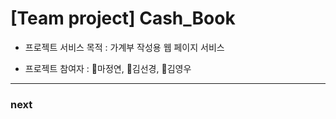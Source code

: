 # [Team project] Cash_Book

* 프로젝트 서비스 목적 : 가계부 작성용 웹 페이지 서비스

* 프로젝트 참여자 : :camel:마정연, :camel:김선경, :camel:김영우

---

### next